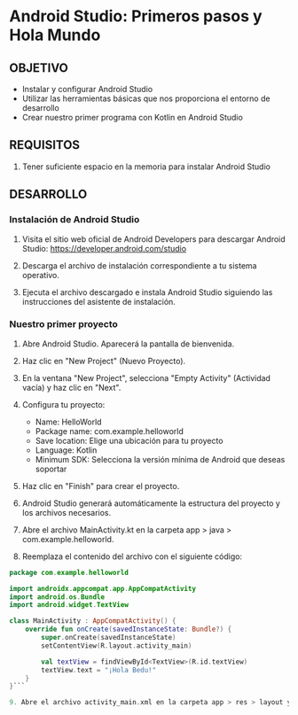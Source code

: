 # Android Studio: Primeros pasos y Hola Mundo

## OBJETIVO
* Instalar y configurar Android Studio
* Utilizar las herramientas básicas que nos proporciona el entorno de desarrollo
* Crear nuestro primer programa con Kotlin en Android Studio

## REQUISITOS
1. Tener suficiente espacio en la memoria para instalar Android Studio

## DESARROLLO

### Instalación de Android Studio

1. Visita el sitio web oficial de Android Developers para descargar Android Studio: https://developer.android.com/studio

2. Descarga el archivo de instalación correspondiente a tu sistema operativo.

3. Ejecuta el archivo descargado e instala Android Studio siguiendo las instrucciones del asistente de instalación.

### Nuestro primer proyecto

1. Abre Android Studio. Aparecerá la pantalla de bienvenida.

2. Haz clic en "New Project" (Nuevo Proyecto).

3. En la ventana "New Project", selecciona "Empty Activity" (Actividad vacía) y haz clic en "Next".

4. Configura tu proyecto:
   - Name: HelloWorld
   - Package name: com.example.helloworld
   - Save location: Elige una ubicación para tu proyecto
   - Language: Kotlin
   - Minimum SDK: Selecciona la versión mínima de Android que deseas soportar

5. Haz clic en "Finish" para crear el proyecto.

6. Android Studio generará automáticamente la estructura del proyecto y los archivos necesarios.

7. Abre el archivo MainActivity.kt en la carpeta app > java > com.example.helloworld.

8. Reemplaza el contenido del archivo con el siguiente código:

```kotlin
package com.example.helloworld

import androidx.appcompat.app.AppCompatActivity
import android.os.Bundle
import android.widget.TextView

class MainActivity : AppCompatActivity() {
    override fun onCreate(savedInstanceState: Bundle?) {
        super.onCreate(savedInstanceState)
        setContentView(R.layout.activity_main)

        val textView = findViewById<TextView>(R.id.textView)
        textView.text = "¡Hola Bedu!"
    }
}```

9. Abre el archivo activity_main.xml en la carpeta app > res > layout y reemplaza su contenido con:

